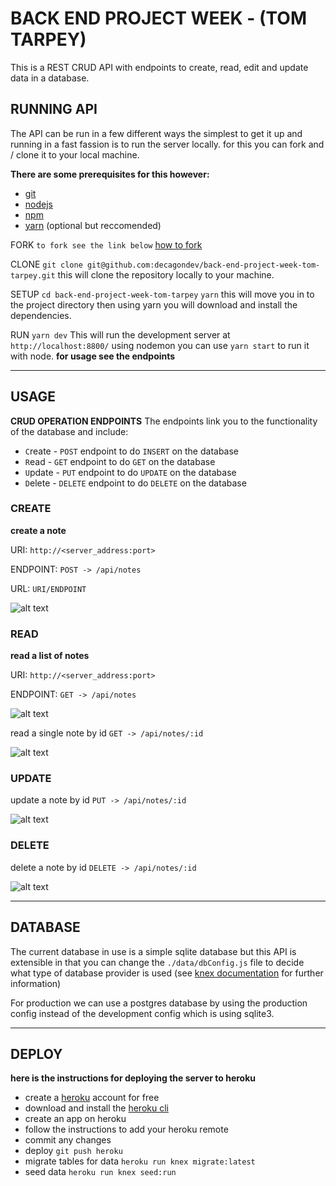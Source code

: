 # BACK END PROJECT WEEK - (TOM TARPEY)

This is a REST CRUD API with endpoints to create, read, edit and update data in a database.

## RUNNING API

The API can be run in a few different ways the simplest to get it up and running in a fast fassion is to run the server locally. for this you can fork and / clone it to your local machine.

**There are some prerequisites for this however:**

- [git](https://www.linode.com/docs/development/version-control/how-to-install-git-on-linux-mac-and-windows/)
- [nodejs](https://nodejs.org/en/download/)
- [npm](https://docs.npmjs.com/getting-started/installing-node)
- [yarn](https://yarnpkg.com/lang/en/docs/install/#windows-stable) (optional but reccomended)

FORK
`to fork see the link below`
[how to fork](https://help.github.com/articles/fork-a-repo/)

CLONE
`git clone git@github.com:decagondev/back-end-project-week-tom-tarpey.git`
this will clone the repository locally to your machine.

SETUP
`cd back-end-project-week-tom-tarpey`
`yarn`
this will move you in to the project directory then using yarn you will download and install the dependencies.

RUN
`yarn dev`
This will run the development server at `http://localhost:8800/` using nodemon
you can use `yarn start` to run it with node. **for usage see the endpoints**

---

## USAGE

**CRUD OPERATION ENDPOINTS**
The endpoints link you to the functionality of the database and include:

- `C`reate - `POST` endpoint to do `INSERT` on the database
- `R`ead - `GET` endpoint to do `GET` on the database
- `U`pdate - `PUT` endpoint to do `UPDATE` on the database
- `D`elete - `DELETE` endpoint to do `DELETE` on the database

### CREATE

**create a note**

URI: `http://<server_address:port>`

ENDPOINT: `POST -> /api/notes`

URL: `URI/ENDPOINT`

![alt text](./readme_files/POST.PNG "READ")

### READ

**read a list of notes**

URI: `http://<server_address:port>`

ENDPOINT: `GET -> /api/notes`

![alt text](./readme_files/GET.PNG "READ")

read a single note by id
`GET -> /api/notes/:id`

![alt text](./readme_files/READ.PNG "READ")

### UPDATE

update a note by id
`PUT -> /api/notes/:id`

![alt text](./readme_files/PUT.PNG "READ")

### DELETE

delete a note by id
`DELETE -> /api/notes/:id`

![alt text](./readme_files/DELETE.PNG "READ")

---

## DATABASE

The current database in use is a simple sqlite database but this API is extensible in that you can change the `./data/dbConfig.js` file to decide what type of database provider is used (see [knex documentation](https://knexjs.org/) for further information)

For production we can use a postgres database by using the production config instead of the development config which is using sqlite3.

---

## DEPLOY

**here is the instructions for deploying the server to heroku**

- create a [heroku](https://www.heroku.com/) account for free
- download and install the [heroku cli](https://devcenter.heroku.com/articles/heroku-cli)
- create an app on heroku
- follow the instructions to add your heroku remote
- commit any changes
- deploy `git push heroku`
- migrate tables for data `heroku run knex migrate:latest`
- seed data `heroku run knex seed:run`
